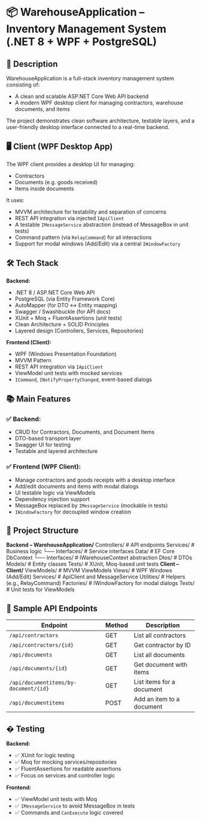 # 📦 WarehouseApplication – Inventory Management System (.NET 8 + WPF + PostgreSQL)

## 🧾 Description

WarehouseApplication is a full-stack inventory management system consisting of:

- A clean and scalable ASP.NET Core Web API backend
- A modern WPF desktop client for managing contractors, warehouse documents, and items

The project demonstrates clean software architecture, testable layers, and a user-friendly desktop interface connected to a real-time backend.

## 🖥️ Client (WPF Desktop App)

The WPF client provides a desktop UI for managing:
- Contractors
- Documents (e.g. goods received)
- Items inside documents

It uses:
- MVVM architecture for testability and separation of concerns
- REST API integration via injected `IApiClient`
- A testable `IMessageService` abstraction (instead of MessageBox in unit tests)
- Command pattern (via `RelayCommand`) for all interactions
- Support for modal windows (Add/Edit) via a central `IWindowFactory`

## 🛠️ Tech Stack

**Backend:**
- .NET 8 / ASP.NET Core Web API
- PostgreSQL (via Entity Framework Core)
- AutoMapper (for DTO ↔ Entity mapping)
- Swagger / Swashbuckle (for API docs)
- XUnit + Moq + FluentAssertions (unit tests)
- Clean Architecture + SOLID Principles
- Layered design (Controllers, Services, Repositories)

**Frontend (Client):**
- WPF (Windows Presentation Foundation)
- MVVM Pattern
- REST API integration via `IApiClient`
- ViewModel unit tests with mocked services
- `ICommand`, `INotifyPropertyChanged`, event-based dialogs

## 📚 Main Features

### ✅ Backend:
- CRUD for Contractors, Documents, and Document Items
- DTO-based transport layer
- Swagger UI for testing
- Testable and layered architecture

### ✅ Frontend (WPF Client):
- Manage contractors and goods receipts with a desktop interface
- Add/edit documents and items with modal dialogs
- UI testable logic via ViewModels
- Dependency injection support
- MessageBox replaced by `IMessageService` (mockable in tests)
- `IWindowFactory` for decoupled window creation

## 📁 Project Structure

**Backend – WarehouseApplication/**
Controllers/ # API endpoints
Services/ # Business logic
└── Interfaces/ # Service interfaces
Data/ # EF Core DbContext
└── Interfaces/ # IWarehouseContext abstraction
Dtos/ # DTOs
Models/ # Entity classes
Tests/ # XUnit, Moq-based unit tests
**Client – Client/**
ViewModels/ # MVVM ViewModels
Views/ # WPF Windows (Add/Edit)
Services/ # ApiClient and MessageService
Utilities/ # Helpers (e.g., RelayCommand)
Factories/ # IWindowFactory for modal dialogs
Tests/ # Unit tests for ViewModels

## 🔗 Sample API Endpoints

| Endpoint                              | Method | Description                      |
|---------------------------------------|--------|----------------------------------|
| `/api/contractors`                    | GET    | List all contractors            |
| `/api/contractors/{id}`               | GET    | Get contractor by ID            |
| `/api/documents`                      | GET    | List all documents              |
| `/api/documents/{id}`                 | GET    | Get document with items         |
| `/api/documentitems/by-document/{id}` | GET    | List items for a document       |
| `/api/documentitems`                  | POST   | Add an item to a document       |

## � Testing

**Backend:**
- ✅ XUnit for logic testing
- ✅ Moq for mocking services/repositories
- ✅ FluentAssertions for readable assertions
- ✅ Focus on services and controller logic

**Frontend:**
- ✅ ViewModel unit tests with Moq
- ✅ `IMessageService` to avoid MessageBox in tests
- ✅ Commands and `CanExecute` logic covered
